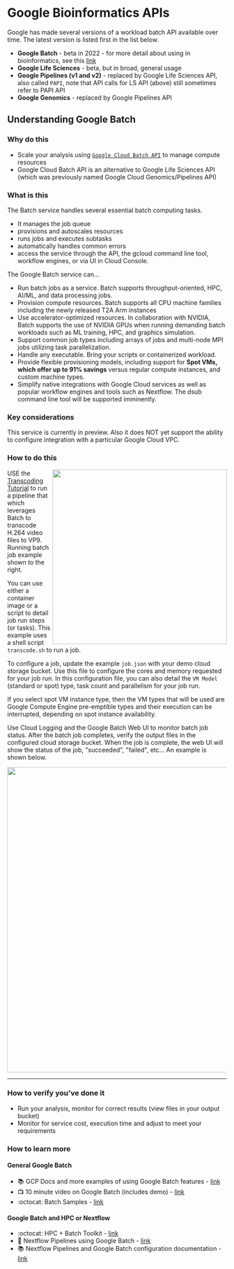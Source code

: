 # Google Bioinformatics APIs

Google has made several versions of a workload batch API available over time.  The latest version is listed first in the list below.

- **Google Batch** - beta in 2022 - for more detail about using in bioinformatics, see this [link](https://github.com/lynnlangit/gcp-for-bioinformatics/blob/master/2_Virtual_Machines_%26_Docker_Containers/6b_Use_Batch_API.md)
- **Google Life Sciences** - beta, but in broad, general usage
- **Google Pipelines (v1 and v2)** - replaced by Google Life Sciences API, also called `PAPI`, note that API calls for LS API (above) still sometimes refer to PAPI API
- **Google Genomics** - replaced by Google Pipelines API

## Understanding Google Batch

### Why do this
 - Scale your analysis using [`Google Cloud Batch API`](https://cloud.google.com/blog/products/compute/new-batch-service-processes-batch-jobs-on-google-cloud) to manage compute resources
 - Google Cloud Batch API is an alternative to Google Life Sciences API (which was previously named Google Cloud Genomics/Pipelines API)


### What is this
 The Batch service handles several essential batch computing tasks. 
 - It manages the job queue 
 - provisions and autoscales resources
 - runs jobs and executes subtasks
 - automatically handles common errors 
 - access the service through the API, the gcloud command line tool, workflow engines, or via UI in Cloud Console. 

The Google Batch service can...
- Run batch jobs as a service. Batch supports throughput-oriented, HPC, AI/ML, and data processing jobs.
- Provision compute resources. Batch supports all CPU machine families including the newly released T2A Arm instances
- Use accelerator-optimized resources. In collaboration with NVIDIA, Batch supports the use of NVIDIA GPUs when running demanding batch workloads such as ML training, HPC, and graphics simulation.
- Support common job types including arrays of jobs and multi-node MPI jobs utilizing task parallelization. 
- Handle any executable. Bring your scripts or containerized workload.
- Provide flexible provisioning models, including support for **Spot VMs, which offer up to 91% savings** versus regular compute instances, and custom machine types.
- Simplify native integrations with Google Cloud services as well as popular workflow engines and tools such as Nextflow. The dsub command line tool will be supported imminently.

### Key considerations
This service is currently in preview.  Also it does NOT yet support the ability to configure integration with a particular Google Cloud VPC.

### How to do this

 <img src="https://github.com/lynnlangit/gcp-for-bioinformatics/blob/master/images/batch-running.png" width=400 align=right>
 
 USE the [Transcoding Tutorial](https://github.com/GoogleCloudPlatform/batch-samples/tree/main/transcoding) to run a pipeline that which leverages Batch to transcode H.264 video files to VP9.  Running batch job example shown to the right.
 
 You can use either a container image or a script to detail job run steps (or tasks).  This example uses a shell script `transcode.sh` to run a job.    
 
 To configure a job, update the example `job.json` with your demo cloud storage bucket.  Use this file to configure the cores and memory requested for your job run.  In this configuration file, you can also detail the `VM Model` (standard or spot) type, task count and parallelism for your job run.    
 
 If you select spot VM instance type, then the VM types that will be used are Google Compute Engine pre-emptible types and their execution can be interrupted, depending on spot instance availability.
 
 Use Cloud Logging and the Google Batch Web UI to monitor batch job status.  After the batch job completes, verify the output files in the configured cloud storage bucket.  When the job is complete, the web UI will show the status of the job, "succeeded", "failed", etc...  An example is shown below.
 
<img src="https://github.com/lynnlangit/gcp-for-bioinformatics/blob/master/images/batch-result.png" width=700>

 -----

### How to verify you've done it
 - Run your analysis, monitor for correct results (view files in your output bucket)
 - Monitor for service cost, execution time and adjust to meet your requirements


### How to learn more

#### General Google Batch 
- :books: GCP Docs and more examples of using Google Batch features - [link](https://cloud.google.com/batch/docs/create-run-job#create-basic-script)
- 📺 10 minute video on Google Batch (includes demo) - [link](https://www.youtube.com/watch?v=RS7UJhD4R48)
- :octocat: Batch Samples - [link](https://github.com/GoogleCloudPlatform/batch-samples)

#### Google Batch and HPC or Nextflow
- :octocat: HPC + Batch Toolkit - [link](https://github.com/GoogleCloudPlatform/hpc-toolkit/blob/develop/docs/cloud-batch.md)
- :book: Nextflow Pipelines using Google Batch - [link](https://www.nextflow.io/blog/2022/deploy-nextflow-pipelines-with-google-cloud-batch.html)
- :books: Nextflow Pipelines and Google Batch configuration documentation - [link](https://www.nextflow.io/docs/edge/google.html#cloud-batch)


